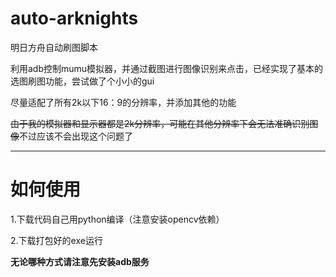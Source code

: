 # auto-arknights
明日方舟自动刷图脚本

利用adb控制mumu模拟器，并通过截图进行图像识别来点击，已经实现了基本的选图刷图功能，尝试做了个小小的gui

尽量适配了所有2k以下16：9的分辨率，并添加其他的功能

~~由于我的模拟器和显示器都是2k分辨率，可能在其他分辨率下会无法准确识别图像~~不过应该不会出现这个问题了

----------------
# 如何使用


1.下载代码自己用python编译（注意安装opencv依赖）

2.下载打包好的exe运行

**无论哪种方式请注意先安装adb服务**


